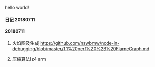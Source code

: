 hello world!

#### 日记 20180711

#### 20180711 

1. 火焰图及生成 https://github.com/nswbmw/node-in-debugging/blob/master/1.1%20perf%20%2B%20FlameGraph.md

2. 压缩算法lz4 arm
